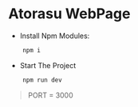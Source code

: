 # Atorasu WebPage

- Install Npm Modules:

```js
	npm i
```

- Start The Project

```js
	npm run dev
```

> PORT = 3000
